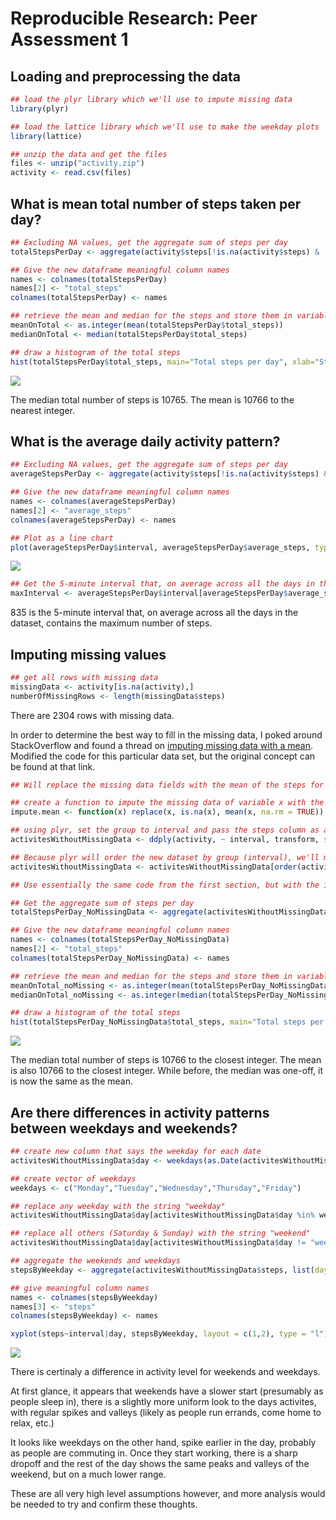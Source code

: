 # Reproducible Research: Peer Assessment 1


## Loading and preprocessing the data


```r
## load the plyr library which we'll use to impute missing data
library(plyr)

## load the lattice library which we'll use to make the weekday plots
library(lattice) 

## unzip the data and get the files
files <- unzip("activity.zip")
activity <- read.csv(files)
```


## What is mean total number of steps taken per day?

```r
## Excluding NA values, get the aggregate sum of steps per day
totalStepsPerDay <- aggregate(activity$steps[!is.na(activity$steps) & !is.na(activity$date)], list(day=activity$date[!is.na(activity$steps) & !is.na(activity$date)]),sum)

## Give the new dataframe meaningful column names
names <- colnames(totalStepsPerDay)
names[2] <- "total_steps"
colnames(totalStepsPerDay) <- names

## retrieve the mean and median for the steps and store them in variables
meanOnTotal <- as.integer(mean(totalStepsPerDay$total_steps))
medianOnTotal <- median(totalStepsPerDay$total_steps)

## draw a histogram of the total steps
hist(totalStepsPerDay$total_steps, main="Total steps per day", xlab="Steps")
```

![](PA1_template_files/figure-html/unnamed-chunk-2-1.png) 

The median total number of steps is 10765. The mean is 10766 to the nearest integer.

## What is the average daily activity pattern?

```r
## Excluding NA values, get the aggregate sum of steps per day
averageStepsPerDay <- aggregate(activity$steps[!is.na(activity$steps) & !is.na(activity$date)], list(interval=activity$interval[!is.na(activity$steps) & !is.na(activity$date)]),mean)

## Give the new dataframe meaningful column names
names <- colnames(averageStepsPerDay)
names[2] <- "average_steps"
colnames(averageStepsPerDay) <- names

## Plot as a line chart
plot(averageStepsPerDay$interval, averageStepsPerDay$average_steps, type="l", main="Average daily activity pattern", xlab="Interval", ylab="Average number of steps")
```

![](PA1_template_files/figure-html/unnamed-chunk-3-1.png) 

```r
## Get the 5-minute interval that, on average across all the days in the dataset, contains the maximum number of steps
maxInterval <- averageStepsPerDay$interval[averageStepsPerDay$average_steps == max(averageStepsPerDay$average_steps)]
```

835 is the 5-minute interval that, on average across all the days in the dataset, contains the maximum number of steps.

## Imputing missing values


```r
## get all rows with missing data
missingData <- activity[is.na(activity),]
numberOfMissingRows <- length(missingData$steps)
```

There are 2304 rows with missing data.

In order to determine the best way to fill in the missing data, I poked around StackOverflow and found a thread on [imputing missing data with a mean](http://stackoverflow.com/questions/9322773/how-to-replace-na-with-mean-by-subset-in-r-impute-with-plyr). Modified the code for this particular data set, but the original concept can be found at that link. 



```r
## Will replace the missing data fields with the mean of the steps for that interval using the plyr library

## create a function to impute the missing data of variable x with the mean of the group
impute.mean <- function(x) replace(x, is.na(x), mean(x, na.rm = TRUE))

## using plyr, set the group to interval and pass the steps column as an argument to the impute mean function (above).
activitesWithoutMissingData <- ddply(activity, ~ interval, transform, steps = impute.mean(steps))

## Because plyr will order the new dataset by group (interval), we'll manually set it back to be ordered by date so it'll match the original set.
activitesWithoutMissingData <- activitesWithoutMissingData[order(activitesWithoutMissingData$date), ]

## Use essentially the same code from the first section, but with the imputed data

## Get the aggregate sum of steps per day
totalStepsPerDay_NoMissingData <- aggregate(activitesWithoutMissingData$steps, list(day=activitesWithoutMissingData$date),sum)

## Give the new dataframe meaningful column names
names <- colnames(totalStepsPerDay_NoMissingData)
names[2] <- "total_steps"
colnames(totalStepsPerDay_NoMissingData) <- names

## retrieve the mean and median for the steps and store them in variables
meanOnTotal_noMissing <- as.integer(mean(totalStepsPerDay_NoMissingData$total_steps))
medianOnTotal_noMissing <- as.integer(median(totalStepsPerDay_NoMissingData$total_steps))

## draw a histogram of the total steps
hist(totalStepsPerDay_NoMissingData$total_steps, main="Total steps per day (missing data imputed)", xlab="Steps")
```

![](PA1_template_files/figure-html/unnamed-chunk-5-1.png) 

The median total number of steps is 10766 to the closest integer. The mean is also 10766 to the closest integer. While before, the median was one-off, it is now the same as the mean.


## Are there differences in activity patterns between weekdays and weekends?


```r
## create new column that says the weekday for each date
activitesWithoutMissingData$day <- weekdays(as.Date(activitesWithoutMissingData$date)) 

## create vector of weekdays
weekdays <- c("Monday","Tuesday","Wednesday","Thursday","Friday")

## replace any weekday with the string "weekday"
activitesWithoutMissingData$day[activitesWithoutMissingData$day %in% weekdays] <- "weekday"

## replace all others (Saturday & Sunday) with the string "weekend"
activitesWithoutMissingData$day[activitesWithoutMissingData$day != "weekday"] <- "weekend"

## aggregate the weekends and weekdays
stepsByWeekday <- aggregate(activitesWithoutMissingData$steps, list(day = activitesWithoutMissingData$day, interval = activitesWithoutMissingData$interval), mean)

## give meaningful column names
names <- colnames(stepsByWeekday)
names[3] <- "steps"
colnames(stepsByWeekday) <- names

xyplot(steps~interval|day, stepsByWeekday, layout = c(1,2), type = "l")
```

![](PA1_template_files/figure-html/unnamed-chunk-6-1.png) 

There is certinaly a difference in activity level for weekends and weekdays. 

At first glance, it appears that weekends have a slower start (presumably as people sleep in), there is a slightly more uniform look to the days activites, with regular spikes and valleys (likely as people run errands, come home to relax, etc.)

It looks like weekdays on the other hand, spike earlier in the day, probably as people are commuting in. Once they start working, there is a sharp dropoff and the rest of the day shows the same peaks and valleys of the weekend, but on a much lower range. 

These are all very high level assumptions however, and more analysis would be needed to try and confirm these thoughts. 
